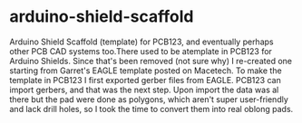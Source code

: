 arduino-shield-scaffold
=======================

Arduino Shield Scaffold (template) for PCB123, and eventually perhaps other PCB CAD systems too.There used to be atemplate in PCB123 for Arduino Shields. Since that's been removed (not sure why) I re-created one starting from Garret's EAGLE template posted on Macetech. To make the template in PCB123 I first exported gerber files from EAGLE. PCB123 can import gerbers, and that was the next step. Upon import the data was al there but the pad were done as polygons, which aren't super user-friendly and lack drill holes, so I took the time to convert them into real oblong pads. 

